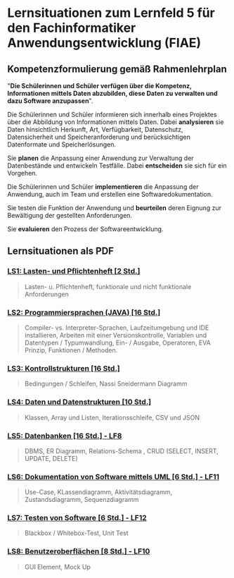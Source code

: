 # Lernsituationen zum Lernfeld 5 für den Fachinformatiker Anwendungsentwicklung (FIAE)

## Kompetenzformulierung gemäß Rahmenlehrplan

"**Die Schülerinnen und Schüler verfügen über die Kompetenz, Informationen mittels
Daten abzubilden, diese Daten zu verwalten und dazu Software anzupassen**".

Die Schülerinnen und Schüler informieren sich innerhalb eines Projektes über die Abbildung
von Informationen mittels Daten. Dabei **analysieren** sie Daten hinsichtlich Herkunft, Art,
Verfügbarkeit, Datenschutz, Datensicherheit und Speicheranforderung und berücksichtigen
Datenformate und Speicherlösungen.

Sie **planen** die Anpassung einer Anwendung zur Verwaltung der Datenbestände und entwickeln Testfälle. Dabei **entscheiden** sie sich für ein Vorgehen.

Die Schülerinnen und Schüler **implementieren** die Anpassung der Anwendung, auch im
Team und erstellen eine Softwaredokumentation.

Sie testen die Funktion der Anwendung und **beurteilen** deren Eignung zur Bewältigung der
gestellten Anforderungen.

Sie **evaluieren** den Prozess der Softwareentwicklung.

## Lernsituationen als PDF


### [LS1: Lasten- und Pflichtenheft [2 Std.]](https://github.com/jtuttas/lf5/raw/master/pdfs/LS1.md.pdf)

> Lasten- u. Pflichtenheft, funktionale und nicht funktionale Anforderungen

### [LS2: Programmiersprachen (JAVA) [16 Std.]](https://github.com/jtuttas/lf5/raw/master/pdfs/LS2.md.pdf)

> Compiler- vs. Interpreter-Sprachen, Laufzeitumgebung und IDE installieren, Arbeiten mit einer Versionskontrolle, Variablen und Datentypen / Typumwandlung, Ein- / Ausgabe, Operatoren, EVA Prinzip,  Funktionen / Methoden.

### [LS3: Kontrollstrukturen [16 Std.]](https://github.com/jtuttas/lf5/raw/master/pdfs/LS3.md.pdf)

> Bedingungen / Schleifen, Nassi Sneidermann Diagramm

### [LS4: Daten und Datenstrukturen [10 Std.]](https://github.com/jtuttas/lf5/raw/master/pdfs/LS4.md.pdf)

> Klassen, Array und Listen, Iterationsschleife, CSV und JSON

### [LS5: Datenbanken [16 Std.] - LF8](https://github.com/jtuttas/lf5/raw/master/pdfs/LS5.md.pdf)

> DBMS, ER Diagramm, Relations-Schema , CRUD (SELECT, INSERT, UPDATE, DELETE)

### [LS6: Dokumentation von Software mittels UML [6 Std.] - LF11](https://github.com/jtuttas/lf5/raw/master/pdfs/LS6.md.pdf)

> Use-Case, KLassendiagramm, Aktivitätsdiagramm, Zustandsdiagramm, Sequenzdiagramm

### [LS7: Testen von Software [6 Std.] - LF12](https://github.com/jtuttas/lf5/raw/master/pdfs/LS7.md.pdf)

> Blackbox / Whitebox-Test, Unit Test

### [LS8: Benutzeroberflächen [8 Std.] - LF10](https://github.com/jtuttas/lf5/raw/master/pdfs/LS8.md.pdf)

> GUI Element, Mock Up
